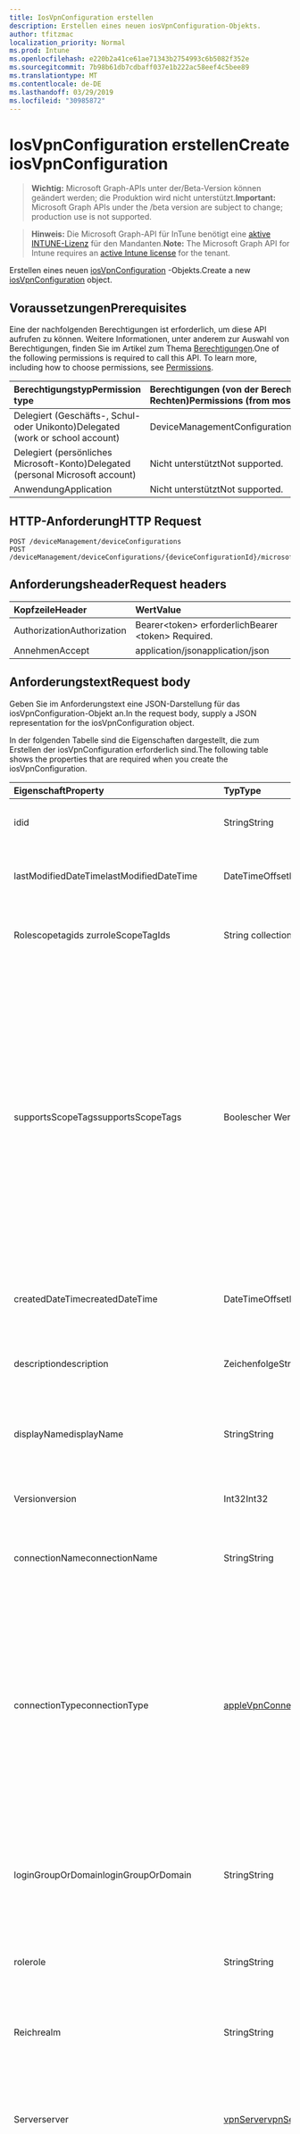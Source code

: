 ```yaml
---
title: IosVpnConfiguration erstellen
description: Erstellen eines neuen iosVpnConfiguration-Objekts.
author: tfitzmac
localization_priority: Normal
ms.prod: Intune
ms.openlocfilehash: e220b2a41ce61ae71343b2754993c6b5082f352e
ms.sourcegitcommit: 7b98b61db7cdbaff037e1b222ac58eef4c5bee89
ms.translationtype: MT
ms.contentlocale: de-DE
ms.lasthandoff: 03/29/2019
ms.locfileid: "30985872"
---
```

# <a name="create-iosvpnconfiguration"></a><span data-ttu-id="cda0b-103">IosVpnConfiguration erstellen</span><span class="sxs-lookup"><span data-stu-id="cda0b-103">Create iosVpnConfiguration</span></span>

> <span data-ttu-id="cda0b-104">**Wichtig:** Microsoft Graph-APIs unter der/Beta-Version können geändert werden; die Produktion wird nicht unterstützt.</span><span class="sxs-lookup"><span data-stu-id="cda0b-104">**Important:** Microsoft Graph APIs under the /beta version are subject to change; production use is not supported.</span></span>

> <span data-ttu-id="cda0b-105">**Hinweis:** Die Microsoft Graph-API für InTune benötigt eine [aktive INTUNE-Lizenz](https://go.microsoft.com/fwlink/?linkid=839381) für den Mandanten.</span><span class="sxs-lookup"><span data-stu-id="cda0b-105">**Note:** The Microsoft Graph API for Intune requires an [active Intune license](https://go.microsoft.com/fwlink/?linkid=839381) for the tenant.</span></span>

<span data-ttu-id="cda0b-106">Erstellen eines neuen [iosVpnConfiguration](../resources/intune-deviceconfig-iosvpnconfiguration.md) -Objekts.</span><span class="sxs-lookup"><span data-stu-id="cda0b-106">Create a new [iosVpnConfiguration](../resources/intune-deviceconfig-iosvpnconfiguration.md) object.</span></span>

## <a name="prerequisites"></a><span data-ttu-id="cda0b-107">Voraussetzungen</span><span class="sxs-lookup"><span data-stu-id="cda0b-107">Prerequisites</span></span>
<span data-ttu-id="cda0b-p101">Eine der nachfolgenden Berechtigungen ist erforderlich, um diese API aufrufen zu können. Weitere Informationen, unter anderem zur Auswahl von Berechtigungen, finden Sie im Artikel zum Thema [Berechtigungen](/graph/permissions-reference).</span><span class="sxs-lookup"><span data-stu-id="cda0b-p101">One of the following permissions is required to call this API. To learn more, including how to choose permissions, see [Permissions](/graph/permissions-reference).</span></span>

|<span data-ttu-id="cda0b-110">Berechtigungstyp</span><span class="sxs-lookup"><span data-stu-id="cda0b-110">Permission type</span></span>|<span data-ttu-id="cda0b-111">Berechtigungen (von der Berechtigung mit den meisten Rechten zu der mit den wenigsten Rechten)</span><span class="sxs-lookup"><span data-stu-id="cda0b-111">Permissions (from most to least privileged)</span></span>|
|:---|:---|
|<span data-ttu-id="cda0b-112">Delegiert (Geschäfts-, Schul- oder Unikonto)</span><span class="sxs-lookup"><span data-stu-id="cda0b-112">Delegated (work or school account)</span></span>|<span data-ttu-id="cda0b-113">DeviceManagementConfiguration.ReadWrite.All</span><span class="sxs-lookup"><span data-stu-id="cda0b-113">DeviceManagementConfiguration.ReadWrite.All</span></span>|
|<span data-ttu-id="cda0b-114">Delegiert (persönliches Microsoft-Konto)</span><span class="sxs-lookup"><span data-stu-id="cda0b-114">Delegated (personal Microsoft account)</span></span>|<span data-ttu-id="cda0b-115">Nicht unterstützt</span><span class="sxs-lookup"><span data-stu-id="cda0b-115">Not supported.</span></span>|
|<span data-ttu-id="cda0b-116">Anwendung</span><span class="sxs-lookup"><span data-stu-id="cda0b-116">Application</span></span>|<span data-ttu-id="cda0b-117">Nicht unterstützt</span><span class="sxs-lookup"><span data-stu-id="cda0b-117">Not supported.</span></span>|

## <a name="http-request"></a><span data-ttu-id="cda0b-118">HTTP-Anforderung</span><span class="sxs-lookup"><span data-stu-id="cda0b-118">HTTP Request</span></span>
<!-- {
  "blockType": "ignored"
}
-->
``` http
POST /deviceManagement/deviceConfigurations
POST /deviceManagement/deviceConfigurations/{deviceConfigurationId}/microsoft.graph.windowsDomainJoinConfiguration/networkAccessConfigurations
```

## <a name="request-headers"></a><span data-ttu-id="cda0b-119">Anforderungsheader</span><span class="sxs-lookup"><span data-stu-id="cda0b-119">Request headers</span></span>
|<span data-ttu-id="cda0b-120">Kopfzeile</span><span class="sxs-lookup"><span data-stu-id="cda0b-120">Header</span></span>|<span data-ttu-id="cda0b-121">Wert</span><span class="sxs-lookup"><span data-stu-id="cda0b-121">Value</span></span>|
|:---|:---|
|<span data-ttu-id="cda0b-122">Authorization</span><span class="sxs-lookup"><span data-stu-id="cda0b-122">Authorization</span></span>|<span data-ttu-id="cda0b-123">Bearer&lt;token&gt; erforderlich</span><span class="sxs-lookup"><span data-stu-id="cda0b-123">Bearer &lt;token&gt; Required.</span></span>|
|<span data-ttu-id="cda0b-124">Annehmen</span><span class="sxs-lookup"><span data-stu-id="cda0b-124">Accept</span></span>|<span data-ttu-id="cda0b-125">application/json</span><span class="sxs-lookup"><span data-stu-id="cda0b-125">application/json</span></span>|

## <a name="request-body"></a><span data-ttu-id="cda0b-126">Anforderungstext</span><span class="sxs-lookup"><span data-stu-id="cda0b-126">Request body</span></span>
<span data-ttu-id="cda0b-127">Geben Sie im Anforderungstext eine JSON-Darstellung für das iosVpnConfiguration-Objekt an.</span><span class="sxs-lookup"><span data-stu-id="cda0b-127">In the request body, supply a JSON representation for the iosVpnConfiguration object.</span></span>

<span data-ttu-id="cda0b-128">In der folgenden Tabelle sind die Eigenschaften dargestellt, die zum Erstellen der iosVpnConfiguration erforderlich sind.</span><span class="sxs-lookup"><span data-stu-id="cda0b-128">The following table shows the properties that are required when you create the iosVpnConfiguration.</span></span>

|<span data-ttu-id="cda0b-129">Eigenschaft</span><span class="sxs-lookup"><span data-stu-id="cda0b-129">Property</span></span>|<span data-ttu-id="cda0b-130">Typ</span><span class="sxs-lookup"><span data-stu-id="cda0b-130">Type</span></span>|<span data-ttu-id="cda0b-131">Beschreibung</span><span class="sxs-lookup"><span data-stu-id="cda0b-131">Description</span></span>|
|:---|:---|:---|
|<span data-ttu-id="cda0b-132">id</span><span class="sxs-lookup"><span data-stu-id="cda0b-132">id</span></span>|<span data-ttu-id="cda0b-133">String</span><span class="sxs-lookup"><span data-stu-id="cda0b-133">String</span></span>|<span data-ttu-id="cda0b-134">Schlüssel der Entität</span><span class="sxs-lookup"><span data-stu-id="cda0b-134">Key of the entity.</span></span> <span data-ttu-id="cda0b-135">Geerbt von [deviceConfiguration](../resources/intune-deviceconfig-deviceconfiguration.md).</span><span class="sxs-lookup"><span data-stu-id="cda0b-135">Inherited from [deviceConfiguration](../resources/intune-deviceconfig-deviceconfiguration.md)</span></span>|
|<span data-ttu-id="cda0b-136">lastModifiedDateTime</span><span class="sxs-lookup"><span data-stu-id="cda0b-136">lastModifiedDateTime</span></span>|<span data-ttu-id="cda0b-137">DateTimeOffset</span><span class="sxs-lookup"><span data-stu-id="cda0b-137">DateTimeOffset</span></span>|<span data-ttu-id="cda0b-138">Datum und Uhrzeit der letzten Änderung des Objekts.</span><span class="sxs-lookup"><span data-stu-id="cda0b-138">DateTime the object was last modified.</span></span> <span data-ttu-id="cda0b-139">Geerbt von [deviceConfiguration](../resources/intune-deviceconfig-deviceconfiguration.md).</span><span class="sxs-lookup"><span data-stu-id="cda0b-139">Inherited from [deviceConfiguration](../resources/intune-deviceconfig-deviceconfiguration.md)</span></span>|
|<span data-ttu-id="cda0b-140">Rolescopetagids zur</span><span class="sxs-lookup"><span data-stu-id="cda0b-140">roleScopeTagIds</span></span>|<span data-ttu-id="cda0b-141">String collection</span><span class="sxs-lookup"><span data-stu-id="cda0b-141">String collection</span></span>|<span data-ttu-id="cda0b-142">Liste der Bereichs Tags für diese Entitätsinstanz.</span><span class="sxs-lookup"><span data-stu-id="cda0b-142">List of Scope Tags for this Entity instance.</span></span> <span data-ttu-id="cda0b-143">Geerbt von [deviceConfiguration](../resources/intune-deviceconfig-deviceconfiguration.md).</span><span class="sxs-lookup"><span data-stu-id="cda0b-143">Inherited from [deviceConfiguration](../resources/intune-deviceconfig-deviceconfiguration.md)</span></span>|
|<span data-ttu-id="cda0b-144">supportsScopeTags</span><span class="sxs-lookup"><span data-stu-id="cda0b-144">supportsScopeTags</span></span>|<span data-ttu-id="cda0b-145">Boolescher Wert</span><span class="sxs-lookup"><span data-stu-id="cda0b-145">Boolean</span></span>|<span data-ttu-id="cda0b-146">Gibt an, ob die zugrunde liegende Gerätekonfiguration die Zuweisung von Bereichs Tags unterstützt.</span><span class="sxs-lookup"><span data-stu-id="cda0b-146">Indicates whether or not the underlying Device Configuration supports the assignment of scope tags.</span></span> <span data-ttu-id="cda0b-147">Das Zuweisen zur ScopeTags-Eigenschaft ist nicht zulässig, wenn dieser Wert auf false festgelegt ist und Entitäten für bereichsbezogene Benutzer nicht sichtbar sind.</span><span class="sxs-lookup"><span data-stu-id="cda0b-147">Assigning to the ScopeTags property is not allowed when this value is false and entities will not be visible to scoped users.</span></span> <span data-ttu-id="cda0b-148">Dies geschieht für in Silverlight erstellte Legacy Richtlinien und kann durch Löschen und erneutes Erstellen der Richtlinie im Azure-Portal aufgelöst werden.</span><span class="sxs-lookup"><span data-stu-id="cda0b-148">This occurs for Legacy policies created in Silverlight and can be resolved by deleting and recreating the policy in the Azure Portal.</span></span> <span data-ttu-id="cda0b-149">Diese Eigenschaft ist schreibgeschützt.</span><span class="sxs-lookup"><span data-stu-id="cda0b-149">This property is read-only.</span></span> <span data-ttu-id="cda0b-150">Geerbt von [deviceConfiguration](../resources/intune-deviceconfig-deviceconfiguration.md).</span><span class="sxs-lookup"><span data-stu-id="cda0b-150">Inherited from [deviceConfiguration](../resources/intune-deviceconfig-deviceconfiguration.md)</span></span>|
|<span data-ttu-id="cda0b-151">createdDateTime</span><span class="sxs-lookup"><span data-stu-id="cda0b-151">createdDateTime</span></span>|<span data-ttu-id="cda0b-152">DateTimeOffset</span><span class="sxs-lookup"><span data-stu-id="cda0b-152">DateTimeOffset</span></span>|<span data-ttu-id="cda0b-153">Datum und Uhrzeit der Erstellung des Objekts.</span><span class="sxs-lookup"><span data-stu-id="cda0b-153">DateTime the object was created.</span></span> <span data-ttu-id="cda0b-154">Geerbt von [deviceConfiguration](../resources/intune-deviceconfig-deviceconfiguration.md).</span><span class="sxs-lookup"><span data-stu-id="cda0b-154">Inherited from [deviceConfiguration](../resources/intune-deviceconfig-deviceconfiguration.md)</span></span>|
|<span data-ttu-id="cda0b-155">description</span><span class="sxs-lookup"><span data-stu-id="cda0b-155">description</span></span>|<span data-ttu-id="cda0b-156">Zeichenfolge</span><span class="sxs-lookup"><span data-stu-id="cda0b-156">String</span></span>|<span data-ttu-id="cda0b-157">Beschreibung der Gerätekonfiguration (vom Administrator festgelegt).</span><span class="sxs-lookup"><span data-stu-id="cda0b-157">Admin provided description of the Device Configuration.</span></span> <span data-ttu-id="cda0b-158">Geerbt von [deviceConfiguration](../resources/intune-deviceconfig-deviceconfiguration.md).</span><span class="sxs-lookup"><span data-stu-id="cda0b-158">Inherited from [deviceConfiguration](../resources/intune-deviceconfig-deviceconfiguration.md)</span></span>|
|<span data-ttu-id="cda0b-159">displayName</span><span class="sxs-lookup"><span data-stu-id="cda0b-159">displayName</span></span>|<span data-ttu-id="cda0b-160">String</span><span class="sxs-lookup"><span data-stu-id="cda0b-160">String</span></span>|<span data-ttu-id="cda0b-161">Name der Gerätekonfiguration (vom Administrator festgelegt).</span><span class="sxs-lookup"><span data-stu-id="cda0b-161">Admin provided name of the device configuration.</span></span> <span data-ttu-id="cda0b-162">Geerbt von [deviceConfiguration](../resources/intune-deviceconfig-deviceconfiguration.md).</span><span class="sxs-lookup"><span data-stu-id="cda0b-162">Inherited from [deviceConfiguration](../resources/intune-deviceconfig-deviceconfiguration.md)</span></span>|
|<span data-ttu-id="cda0b-163">Version</span><span class="sxs-lookup"><span data-stu-id="cda0b-163">version</span></span>|<span data-ttu-id="cda0b-164">Int32</span><span class="sxs-lookup"><span data-stu-id="cda0b-164">Int32</span></span>|<span data-ttu-id="cda0b-165">Version der Gerätekonfiguration.</span><span class="sxs-lookup"><span data-stu-id="cda0b-165">Version of the device configuration.</span></span> <span data-ttu-id="cda0b-166">Geerbt von [deviceConfiguration](../resources/intune-deviceconfig-deviceconfiguration.md).</span><span class="sxs-lookup"><span data-stu-id="cda0b-166">Inherited from [deviceConfiguration](../resources/intune-deviceconfig-deviceconfiguration.md)</span></span>|
|<span data-ttu-id="cda0b-167">connectionName</span><span class="sxs-lookup"><span data-stu-id="cda0b-167">connectionName</span></span>|<span data-ttu-id="cda0b-168">String</span><span class="sxs-lookup"><span data-stu-id="cda0b-168">String</span></span>|<span data-ttu-id="cda0b-169">Dem Benutzer angezeigter Verbindungsname.</span><span class="sxs-lookup"><span data-stu-id="cda0b-169">Connection name displayed to the user.</span></span> <span data-ttu-id="cda0b-170">Geerbt von [der applevpnconfiguration](../resources/intune-deviceconfig-applevpnconfiguration.md)</span><span class="sxs-lookup"><span data-stu-id="cda0b-170">Inherited from [appleVpnConfiguration](../resources/intune-deviceconfig-applevpnconfiguration.md)</span></span>|
|<span data-ttu-id="cda0b-171">connectionType</span><span class="sxs-lookup"><span data-stu-id="cda0b-171">connectionType</span></span>|[<span data-ttu-id="cda0b-172">appleVpnConnectionType</span><span class="sxs-lookup"><span data-stu-id="cda0b-172">appleVpnConnectionType</span></span>](../resources/intune-deviceconfig-applevpnconnectiontype.md)|<span data-ttu-id="cda0b-173">Verbindungstyp.</span><span class="sxs-lookup"><span data-stu-id="cda0b-173">Connection type.</span></span> <span data-ttu-id="cda0b-174">Von [der applevpnconfiguration](../resources/intune-deviceconfig-applevpnconfiguration.md)geerbt.</span><span class="sxs-lookup"><span data-stu-id="cda0b-174">Inherited from [appleVpnConfiguration](../resources/intune-deviceconfig-applevpnconfiguration.md).</span></span> <span data-ttu-id="cda0b-175">Mögliche Werte sind: `ciscoAnyConnect`, `pulseSecure`, `f5EdgeClient` `dellSonicWallMobileConnect` `checkPointCapsuleVpn`,,, `customVpn`, `ciscoIPSec` `citrix`,, `ciscoAnyConnectV2`, `paloAltoGlobalProtect`, `zscalerPrivateAccess` `f5Access2018` `citrixSso`,,, `paloAltoGlobalProtectV2`.</span><span class="sxs-lookup"><span data-stu-id="cda0b-175">Possible values are: `ciscoAnyConnect`, `pulseSecure`, `f5EdgeClient`, `dellSonicWallMobileConnect`, `checkPointCapsuleVpn`, `customVpn`, `ciscoIPSec`, `citrix`, `ciscoAnyConnectV2`, `paloAltoGlobalProtect`, `zscalerPrivateAccess`, `f5Access2018`, `citrixSso`, `paloAltoGlobalProtectV2`.</span></span>|
|<span data-ttu-id="cda0b-176">loginGroupOrDomain</span><span class="sxs-lookup"><span data-stu-id="cda0b-176">loginGroupOrDomain</span></span>|<span data-ttu-id="cda0b-177">String</span><span class="sxs-lookup"><span data-stu-id="cda0b-177">String</span></span>|<span data-ttu-id="cda0b-178">Anmeldegruppe oder Domäne, wenn der Verbindungstyp auf Dell SonicWALL Mobile Connection festgelegt ist.</span><span class="sxs-lookup"><span data-stu-id="cda0b-178">Login group or domain when connection type is set to Dell SonicWALL Mobile Connection.</span></span> <span data-ttu-id="cda0b-179">Geerbt von [der applevpnconfiguration](../resources/intune-deviceconfig-applevpnconfiguration.md)</span><span class="sxs-lookup"><span data-stu-id="cda0b-179">Inherited from [appleVpnConfiguration](../resources/intune-deviceconfig-applevpnconfiguration.md)</span></span>|
|<span data-ttu-id="cda0b-180">role</span><span class="sxs-lookup"><span data-stu-id="cda0b-180">role</span></span>|<span data-ttu-id="cda0b-181">String</span><span class="sxs-lookup"><span data-stu-id="cda0b-181">String</span></span>|<span data-ttu-id="cda0b-182">Role, wenn der Verbindungstyp auf Pulse Secure festgelegt ist.</span><span class="sxs-lookup"><span data-stu-id="cda0b-182">Role when connection type is set to Pulse Secure.</span></span> <span data-ttu-id="cda0b-183">Geerbt von [der applevpnconfiguration](../resources/intune-deviceconfig-applevpnconfiguration.md)</span><span class="sxs-lookup"><span data-stu-id="cda0b-183">Inherited from [appleVpnConfiguration](../resources/intune-deviceconfig-applevpnconfiguration.md)</span></span>|
|<span data-ttu-id="cda0b-184">Reich</span><span class="sxs-lookup"><span data-stu-id="cda0b-184">realm</span></span>|<span data-ttu-id="cda0b-185">String</span><span class="sxs-lookup"><span data-stu-id="cda0b-185">String</span></span>|<span data-ttu-id="cda0b-186">Bereich, wenn der Verbindungstyp auf Pulse Secure festgelegt ist.</span><span class="sxs-lookup"><span data-stu-id="cda0b-186">Realm when connection type is set to Pulse Secure.</span></span> <span data-ttu-id="cda0b-187">Geerbt von [der applevpnconfiguration](../resources/intune-deviceconfig-applevpnconfiguration.md)</span><span class="sxs-lookup"><span data-stu-id="cda0b-187">Inherited from [appleVpnConfiguration](../resources/intune-deviceconfig-applevpnconfiguration.md)</span></span>|
|<span data-ttu-id="cda0b-188">Server</span><span class="sxs-lookup"><span data-stu-id="cda0b-188">server</span></span>|[<span data-ttu-id="cda0b-189">vpnServer</span><span class="sxs-lookup"><span data-stu-id="cda0b-189">vpnServer</span></span>](../resources/intune-deviceconfig-vpnserver.md)|<span data-ttu-id="cda0b-190">VPN-Server im Netzwerk.</span><span class="sxs-lookup"><span data-stu-id="cda0b-190">VPN Server on the network.</span></span> <span data-ttu-id="cda0b-191">Stellen Sie sicher, dass Endbenutzer auf diesen Netzwerkspeicherort zugreifen können.</span><span class="sxs-lookup"><span data-stu-id="cda0b-191">Make sure end users can access this network location.</span></span> <span data-ttu-id="cda0b-192">Geerbt von [der applevpnconfiguration](../resources/intune-deviceconfig-applevpnconfiguration.md)</span><span class="sxs-lookup"><span data-stu-id="cda0b-192">Inherited from [appleVpnConfiguration](../resources/intune-deviceconfig-applevpnconfiguration.md)</span></span>|
|<span data-ttu-id="cda0b-193">Bezeichner</span><span class="sxs-lookup"><span data-stu-id="cda0b-193">identifier</span></span>|<span data-ttu-id="cda0b-194">String</span><span class="sxs-lookup"><span data-stu-id="cda0b-194">String</span></span>|<span data-ttu-id="cda0b-195">Vom VPN-Anbieter bereitgestellter Bezeichner, wenn der Verbindungstyp auf benutzerdefiniertes VPN festgelegt ist.</span><span class="sxs-lookup"><span data-stu-id="cda0b-195">Identifier provided by VPN vendor when connection type is set to Custom VPN.</span></span> <span data-ttu-id="cda0b-196">Beispiel: Cisco AnyConnect verwendet einen Bezeichner des Formulars "com. Cisco. AnyConnect. applevpn. Plugin", geerbt von [der applevpnconfiguration](../resources/intune-deviceconfig-applevpnconfiguration.md)</span><span class="sxs-lookup"><span data-stu-id="cda0b-196">For example: Cisco AnyConnect uses an identifier of the form com.cisco.anyconnect.applevpn.plugin Inherited from [appleVpnConfiguration](../resources/intune-deviceconfig-applevpnconfiguration.md)</span></span>|
|<span data-ttu-id="cda0b-197">customData</span><span class="sxs-lookup"><span data-stu-id="cda0b-197">customData</span></span>|<span data-ttu-id="cda0b-198">[keyValue](../resources/intune-deviceconfig-keyvalue.md)-Sammlung</span><span class="sxs-lookup"><span data-stu-id="cda0b-198">[keyValue](../resources/intune-deviceconfig-keyvalue.md) collection</span></span>|<span data-ttu-id="cda0b-199">Benutzerdefinierte Daten, wenn der Verbindungstyp auf benutzerdefiniertes VPN festgelegt ist.</span><span class="sxs-lookup"><span data-stu-id="cda0b-199">Custom data when connection type is set to Custom VPN.</span></span> <span data-ttu-id="cda0b-200">Verwenden Sie dieses Feld, um die Funktionalität zu aktivieren, die von InTune nicht unterstützt wird, aber in Ihrer VPN-Lösung verfügbar ist.</span><span class="sxs-lookup"><span data-stu-id="cda0b-200">Use this field to enable functionality not supported by Intune, but available in your VPN solution.</span></span> <span data-ttu-id="cda0b-201">Wenden Sie sich an Ihren VPN-Anbieter, um zu erfahren, wie diese Schlüssel-Wert-Paare hinzugefügt werden.</span><span class="sxs-lookup"><span data-stu-id="cda0b-201">Contact your VPN vendor to learn how to add these key/value pairs.</span></span> <span data-ttu-id="cda0b-202">Diese Auflistung kann maximal 25 Elemente enthalten.</span><span class="sxs-lookup"><span data-stu-id="cda0b-202">This collection can contain a maximum of 25 elements.</span></span> <span data-ttu-id="cda0b-203">Geerbt von [der applevpnconfiguration](../resources/intune-deviceconfig-applevpnconfiguration.md)</span><span class="sxs-lookup"><span data-stu-id="cda0b-203">Inherited from [appleVpnConfiguration](../resources/intune-deviceconfig-applevpnconfiguration.md)</span></span>|
|<span data-ttu-id="cda0b-204">customKeyValueData</span><span class="sxs-lookup"><span data-stu-id="cda0b-204">customKeyValueData</span></span>|<span data-ttu-id="cda0b-205">[keyValuePair](../resources/intune-shared-keyvaluepair.md)-Sammlung</span><span class="sxs-lookup"><span data-stu-id="cda0b-205">[keyValuePair](../resources/intune-shared-keyvaluepair.md) collection</span></span>|<span data-ttu-id="cda0b-206">Benutzerdefinierte Daten, wenn der Verbindungstyp auf benutzerdefiniertes VPN festgelegt ist.</span><span class="sxs-lookup"><span data-stu-id="cda0b-206">Custom data when connection type is set to Custom VPN.</span></span> <span data-ttu-id="cda0b-207">Verwenden Sie dieses Feld, um die Funktionalität zu aktivieren, die von InTune nicht unterstützt wird, aber in Ihrer VPN-Lösung verfügbar ist.</span><span class="sxs-lookup"><span data-stu-id="cda0b-207">Use this field to enable functionality not supported by Intune, but available in your VPN solution.</span></span> <span data-ttu-id="cda0b-208">Wenden Sie sich an Ihren VPN-Anbieter, um zu erfahren, wie diese Schlüssel-Wert-Paare hinzugefügt werden.</span><span class="sxs-lookup"><span data-stu-id="cda0b-208">Contact your VPN vendor to learn how to add these key/value pairs.</span></span> <span data-ttu-id="cda0b-209">Diese Auflistung kann maximal 25 Elemente enthalten.</span><span class="sxs-lookup"><span data-stu-id="cda0b-209">This collection can contain a maximum of 25 elements.</span></span> <span data-ttu-id="cda0b-210">Geerbt von [der applevpnconfiguration](../resources/intune-deviceconfig-applevpnconfiguration.md)</span><span class="sxs-lookup"><span data-stu-id="cda0b-210">Inherited from [appleVpnConfiguration](../resources/intune-deviceconfig-applevpnconfiguration.md)</span></span>|
|<span data-ttu-id="cda0b-211">enableSplitTunneling</span><span class="sxs-lookup"><span data-stu-id="cda0b-211">enableSplitTunneling</span></span>|<span data-ttu-id="cda0b-212">Boolescher Wert</span><span class="sxs-lookup"><span data-stu-id="cda0b-212">Boolean</span></span>|<span data-ttu-id="cda0b-213">Senden Sie den gesamten Netzwerkdatenverkehr über VPN.</span><span class="sxs-lookup"><span data-stu-id="cda0b-213">Send all network traffic through VPN.</span></span> <span data-ttu-id="cda0b-214">Geerbt von [der applevpnconfiguration](../resources/intune-deviceconfig-applevpnconfiguration.md)</span><span class="sxs-lookup"><span data-stu-id="cda0b-214">Inherited from [appleVpnConfiguration](../resources/intune-deviceconfig-applevpnconfiguration.md)</span></span>|
|<span data-ttu-id="cda0b-215">authenticationMethod</span><span class="sxs-lookup"><span data-stu-id="cda0b-215">authenticationMethod</span></span>|[<span data-ttu-id="cda0b-216">vpnAuthenticationMethod</span><span class="sxs-lookup"><span data-stu-id="cda0b-216">vpnAuthenticationMethod</span></span>](../resources/intune-deviceconfig-vpnauthenticationmethod.md)|<span data-ttu-id="cda0b-217">Authentifizierungsmethode für diese VPN-Verbindung.</span><span class="sxs-lookup"><span data-stu-id="cda0b-217">Authentication method for this VPN connection.</span></span> <span data-ttu-id="cda0b-218">Von [der applevpnconfiguration](../resources/intune-deviceconfig-applevpnconfiguration.md)geerbt.</span><span class="sxs-lookup"><span data-stu-id="cda0b-218">Inherited from [appleVpnConfiguration](../resources/intune-deviceconfig-applevpnconfiguration.md).</span></span> <span data-ttu-id="cda0b-219">Mögliche Werte sind: `certificate` und `usernameAndPassword`.</span><span class="sxs-lookup"><span data-stu-id="cda0b-219">Possible values are: `certificate`, `usernameAndPassword`.</span></span>|
|<span data-ttu-id="cda0b-220">enablePerApp</span><span class="sxs-lookup"><span data-stu-id="cda0b-220">enablePerApp</span></span>|<span data-ttu-id="cda0b-221">Boolescher Wert</span><span class="sxs-lookup"><span data-stu-id="cda0b-221">Boolean</span></span>|<span data-ttu-id="cda0b-222">Wenn Sie dies auf true festlegen, wird eine pro-App-VPN-Nutzlast erstellt, die später apps zugeordnet werden kann, die diese VPN-Anschluss auf dem iOS-Gerät des Endbenutzers auslösen können.</span><span class="sxs-lookup"><span data-stu-id="cda0b-222">Setting this to true creates Per-App VPN payload which can later be associated with Apps that can trigger this VPN conneciton on the end user's iOS device.</span></span> <span data-ttu-id="cda0b-223">Geerbt von [der applevpnconfiguration](../resources/intune-deviceconfig-applevpnconfiguration.md)</span><span class="sxs-lookup"><span data-stu-id="cda0b-223">Inherited from [appleVpnConfiguration](../resources/intune-deviceconfig-applevpnconfiguration.md)</span></span>|
|<span data-ttu-id="cda0b-224">safariDomains</span><span class="sxs-lookup"><span data-stu-id="cda0b-224">safariDomains</span></span>|<span data-ttu-id="cda0b-225">String collection</span><span class="sxs-lookup"><span data-stu-id="cda0b-225">String collection</span></span>|<span data-ttu-id="cda0b-226">Safari-Domänen, wenn diese VPN-pro-app-Einstellung aktiviert ist.</span><span class="sxs-lookup"><span data-stu-id="cda0b-226">Safari domains when this VPN per App setting is enabled.</span></span> <span data-ttu-id="cda0b-227">Zusätzlich zu den apps, die mit diesem VPN verknüpft sind, können auch hier angegebene Safari-Domänen diese VPN-Verbindung auslösen.</span><span class="sxs-lookup"><span data-stu-id="cda0b-227">In addition to the apps associated with this VPN, Safari domains specified here will also be able to trigger this VPN connection.</span></span> <span data-ttu-id="cda0b-228">Geerbt von [der applevpnconfiguration](../resources/intune-deviceconfig-applevpnconfiguration.md)</span><span class="sxs-lookup"><span data-stu-id="cda0b-228">Inherited from [appleVpnConfiguration](../resources/intune-deviceconfig-applevpnconfiguration.md)</span></span>|
|<span data-ttu-id="cda0b-229">onDemandRules</span><span class="sxs-lookup"><span data-stu-id="cda0b-229">onDemandRules</span></span>|<span data-ttu-id="cda0b-230">[vpnOnDemandRule](../resources/intune-deviceconfig-vpnondemandrule.md) -Sammlung</span><span class="sxs-lookup"><span data-stu-id="cda0b-230">[vpnOnDemandRule](../resources/intune-deviceconfig-vpnondemandrule.md) collection</span></span>|<span data-ttu-id="cda0b-231">Regeln für on-Demand.</span><span class="sxs-lookup"><span data-stu-id="cda0b-231">On-Demand Rules.</span></span> <span data-ttu-id="cda0b-232">Diese Sammlung darf maximal 500 Elemente enthalten.</span><span class="sxs-lookup"><span data-stu-id="cda0b-232">This collection can contain a maximum of 500 elements.</span></span> <span data-ttu-id="cda0b-233">Geerbt von [der applevpnconfiguration](../resources/intune-deviceconfig-applevpnconfiguration.md)</span><span class="sxs-lookup"><span data-stu-id="cda0b-233">Inherited from [appleVpnConfiguration](../resources/intune-deviceconfig-applevpnconfiguration.md)</span></span>|
|<span data-ttu-id="cda0b-234">Sie</span><span class="sxs-lookup"><span data-stu-id="cda0b-234">proxyServer</span></span>|[<span data-ttu-id="cda0b-235">vpnProxyServer</span><span class="sxs-lookup"><span data-stu-id="cda0b-235">vpnProxyServer</span></span>](../resources/intune-deviceconfig-vpnproxyserver.md)|<span data-ttu-id="cda0b-236">Proxy Server.</span><span class="sxs-lookup"><span data-stu-id="cda0b-236">Proxy Server.</span></span> <span data-ttu-id="cda0b-237">Geerbt von [der applevpnconfiguration](../resources/intune-deviceconfig-applevpnconfiguration.md)</span><span class="sxs-lookup"><span data-stu-id="cda0b-237">Inherited from [appleVpnConfiguration](../resources/intune-deviceconfig-applevpnconfiguration.md)</span></span>|
|<span data-ttu-id="cda0b-238">optInToDeviceIdSharing</span><span class="sxs-lookup"><span data-stu-id="cda0b-238">optInToDeviceIdSharing</span></span>|<span data-ttu-id="cda0b-239">Boolescher Wert</span><span class="sxs-lookup"><span data-stu-id="cda0b-239">Boolean</span></span>|<span data-ttu-id="cda0b-240">Opt-in für die Freigabe der Geräte-ID an Drittanbieter-VPN-Clients für die Verwendung während der Überprüfung der Netzwerkzugriffssteuerung.</span><span class="sxs-lookup"><span data-stu-id="cda0b-240">Opt-In to sharing the device's Id to third-party vpn clients for use during network access control validation.</span></span> <span data-ttu-id="cda0b-241">Geerbt von [der applevpnconfiguration](../resources/intune-deviceconfig-applevpnconfiguration.md)</span><span class="sxs-lookup"><span data-stu-id="cda0b-241">Inherited from [appleVpnConfiguration](../resources/intune-deviceconfig-applevpnconfiguration.md)</span></span>|
|<span data-ttu-id="cda0b-242">providerType</span><span class="sxs-lookup"><span data-stu-id="cda0b-242">providerType</span></span>|[<span data-ttu-id="cda0b-243">vpnProviderType</span><span class="sxs-lookup"><span data-stu-id="cda0b-243">vpnProviderType</span></span>](../resources/intune-deviceconfig-vpnprovidertype.md)|<span data-ttu-id="cda0b-244">Anbietertyp für pro-App-VPN.</span><span class="sxs-lookup"><span data-stu-id="cda0b-244">Provider type for per-app VPN.</span></span> <span data-ttu-id="cda0b-245">Mögliche Werte sind: `notConfigured`, `appProxy` und `packetTunnel`.</span><span class="sxs-lookup"><span data-stu-id="cda0b-245">Possible values are: `notConfigured`, `appProxy`, `packetTunnel`.</span></span>|
|<span data-ttu-id="cda0b-246">User Domain</span><span class="sxs-lookup"><span data-stu-id="cda0b-246">userDomain</span></span>|<span data-ttu-id="cda0b-247">String</span><span class="sxs-lookup"><span data-stu-id="cda0b-247">String</span></span>|<span data-ttu-id="cda0b-248">Nur Zscaler.</span><span class="sxs-lookup"><span data-stu-id="cda0b-248">Zscaler only.</span></span> <span data-ttu-id="cda0b-249">Geben Sie in der Zscaler-App eine statische Domäne ein, in der das Anmeldefeld vorab aufgefüllt werden soll.</span><span class="sxs-lookup"><span data-stu-id="cda0b-249">Enter a static domain to pre-populate the login field with in the Zscaler app.</span></span> <span data-ttu-id="cda0b-250">Wenn dieser Wert leer bleibt, wird stattdessen die Azure Active Directory-Domäne des Benutzers verwendet.</span><span class="sxs-lookup"><span data-stu-id="cda0b-250">If this is left empty, the user's Azure Active Directory domain will be used instead.</span></span>|
|<span data-ttu-id="cda0b-251">strictEnforcement</span><span class="sxs-lookup"><span data-stu-id="cda0b-251">strictEnforcement</span></span>|<span data-ttu-id="cda0b-252">Boolescher Wert</span><span class="sxs-lookup"><span data-stu-id="cda0b-252">Boolean</span></span>|<span data-ttu-id="cda0b-253">Nur Zscaler.</span><span class="sxs-lookup"><span data-stu-id="cda0b-253">Zscaler only.</span></span> <span data-ttu-id="cda0b-254">Blockiert den Netzwerkdatenverkehr, bis sich der Benutzer bei der Zscaler-App anmeldet.</span><span class="sxs-lookup"><span data-stu-id="cda0b-254">Blocks network traffic until the user signs into Zscaler app.</span></span> <span data-ttu-id="cda0b-255">"True" bedeutet, dass der Datenverkehr blockiert ist.</span><span class="sxs-lookup"><span data-stu-id="cda0b-255">"True" means traffic is blocked.</span></span>|
|<span data-ttu-id="cda0b-256">cloudName</span><span class="sxs-lookup"><span data-stu-id="cda0b-256">cloudName</span></span>|<span data-ttu-id="cda0b-257">String</span><span class="sxs-lookup"><span data-stu-id="cda0b-257">String</span></span>|<span data-ttu-id="cda0b-258">Nur Zscaler.</span><span class="sxs-lookup"><span data-stu-id="cda0b-258">Zscaler only.</span></span> <span data-ttu-id="cda0b-259">Zscaler-Wolke, der der Benutzer zugewiesen ist.</span><span class="sxs-lookup"><span data-stu-id="cda0b-259">Zscaler cloud which the user is assigned to.</span></span>|
|<span data-ttu-id="cda0b-260">excludeList</span><span class="sxs-lookup"><span data-stu-id="cda0b-260">excludeList</span></span>|<span data-ttu-id="cda0b-261">String collection</span><span class="sxs-lookup"><span data-stu-id="cda0b-261">String collection</span></span>|<span data-ttu-id="cda0b-262">Nur Zscaler.</span><span class="sxs-lookup"><span data-stu-id="cda0b-262">Zscaler only.</span></span> <span data-ttu-id="cda0b-263">Liste der Netzwerkadressen, die nicht über die Zscaler-Cloud gesendet werden.</span><span class="sxs-lookup"><span data-stu-id="cda0b-263">List of network addresses which are not sent through the Zscaler cloud.</span></span>|



## <a name="response"></a><span data-ttu-id="cda0b-264">Antwort</span><span class="sxs-lookup"><span data-stu-id="cda0b-264">Response</span></span>
<span data-ttu-id="cda0b-265">Bei erfolgreicher Ausführung gibt diese Methode den `201 Created` Antwortcode und ein [iosVpnConfiguration](../resources/intune-deviceconfig-iosvpnconfiguration.md) -Objekt im Antworttext zurück.</span><span class="sxs-lookup"><span data-stu-id="cda0b-265">If successful, this method returns a `201 Created` response code and a [iosVpnConfiguration](../resources/intune-deviceconfig-iosvpnconfiguration.md) object in the response body.</span></span>

## <a name="example"></a><span data-ttu-id="cda0b-266">Beispiel</span><span class="sxs-lookup"><span data-stu-id="cda0b-266">Example</span></span>

### <a name="request"></a><span data-ttu-id="cda0b-267">Anforderung</span><span class="sxs-lookup"><span data-stu-id="cda0b-267">Request</span></span>
<span data-ttu-id="cda0b-268">Nachfolgend sehen Sie ein Beispiel der Anforderung.</span><span class="sxs-lookup"><span data-stu-id="cda0b-268">Here is an example of the request.</span></span>
``` http
POST https://graph.microsoft.com/beta/deviceManagement/deviceConfigurations
Content-type: application/json
Content-length: 2042

{
  "@odata.type": "#microsoft.graph.iosVpnConfiguration",
  "roleScopeTagIds": [
    "Role Scope Tag Ids value"
  ],
  "supportsScopeTags": true,
  "description": "Description value",
  "displayName": "Display Name value",
  "version": 7,
  "connectionName": "Connection Name value",
  "connectionType": "pulseSecure",
  "loginGroupOrDomain": "Login Group Or Domain value",
  "role": "Role value",
  "realm": "Realm value",
  "server": {
    "@odata.type": "microsoft.graph.vpnServer",
    "description": "Description value",
    "address": "Address value",
    "isDefaultServer": true
  },
  "identifier": "Identifier value",
  "customData": [
    {
      "@odata.type": "microsoft.graph.keyValue",
      "key": "Key value",
      "value": "Value value"
    }
  ],
  "customKeyValueData": [
    {
      "@odata.type": "microsoft.graph.keyValuePair",
      "name": "Name value",
      "value": "Value value"
    }
  ],
  "enableSplitTunneling": true,
  "authenticationMethod": "usernameAndPassword",
  "enablePerApp": true,
  "safariDomains": [
    "Safari Domains value"
  ],
  "onDemandRules": [
    {
      "@odata.type": "microsoft.graph.vpnOnDemandRule",
      "ssids": [
        "Ssids value"
      ],
      "dnsSearchDomains": [
        "Dns Search Domains value"
      ],
      "probeUrl": "https://example.com/probeUrl/",
      "action": "evaluateConnection",
      "domainAction": "neverConnect",
      "domains": [
        "Domains value"
      ],
      "probeRequiredUrl": "https://example.com/probeRequiredUrl/"
    }
  ],
  "proxyServer": {
    "@odata.type": "microsoft.graph.vpnProxyServer",
    "automaticConfigurationScriptUrl": "https://example.com/automaticConfigurationScriptUrl/",
    "address": "Address value",
    "port": 4
  },
  "optInToDeviceIdSharing": true,
  "providerType": "appProxy",
  "userDomain": "User Domain value",
  "strictEnforcement": true,
  "cloudName": "Cloud Name value",
  "excludeList": [
    "Exclude List value"
  ]
}
```

### <a name="response"></a><span data-ttu-id="cda0b-269">Antwort</span><span class="sxs-lookup"><span data-stu-id="cda0b-269">Response</span></span>
<span data-ttu-id="cda0b-p131">Nachfolgend sehen Sie ein Beispiel der Antwort. Hinweis: Das hier gezeigte Antwortobjekt ist möglicherweise aus Platzgründen abgeschnitten. Von einem tatsächlichen Aufruf werden alle Eigenschaften zurückgegeben.</span><span class="sxs-lookup"><span data-stu-id="cda0b-p131">Here is an example of the response. Note: The response object shown here may be truncated for brevity. All of the properties will be returned from an actual call.</span></span>
``` http
HTTP/1.1 201 Created
Content-Type: application/json
Content-Length: 2214

{
  "@odata.type": "#microsoft.graph.iosVpnConfiguration",
  "id": "bd12424c-424c-bd12-4c42-12bd4c4212bd",
  "lastModifiedDateTime": "2017-01-01T00:00:35.1329464-08:00",
  "roleScopeTagIds": [
    "Role Scope Tag Ids value"
  ],
  "supportsScopeTags": true,
  "createdDateTime": "2017-01-01T00:02:43.5775965-08:00",
  "description": "Description value",
  "displayName": "Display Name value",
  "version": 7,
  "connectionName": "Connection Name value",
  "connectionType": "pulseSecure",
  "loginGroupOrDomain": "Login Group Or Domain value",
  "role": "Role value",
  "realm": "Realm value",
  "server": {
    "@odata.type": "microsoft.graph.vpnServer",
    "description": "Description value",
    "address": "Address value",
    "isDefaultServer": true
  },
  "identifier": "Identifier value",
  "customData": [
    {
      "@odata.type": "microsoft.graph.keyValue",
      "key": "Key value",
      "value": "Value value"
    }
  ],
  "customKeyValueData": [
    {
      "@odata.type": "microsoft.graph.keyValuePair",
      "name": "Name value",
      "value": "Value value"
    }
  ],
  "enableSplitTunneling": true,
  "authenticationMethod": "usernameAndPassword",
  "enablePerApp": true,
  "safariDomains": [
    "Safari Domains value"
  ],
  "onDemandRules": [
    {
      "@odata.type": "microsoft.graph.vpnOnDemandRule",
      "ssids": [
        "Ssids value"
      ],
      "dnsSearchDomains": [
        "Dns Search Domains value"
      ],
      "probeUrl": "https://example.com/probeUrl/",
      "action": "evaluateConnection",
      "domainAction": "neverConnect",
      "domains": [
        "Domains value"
      ],
      "probeRequiredUrl": "https://example.com/probeRequiredUrl/"
    }
  ],
  "proxyServer": {
    "@odata.type": "microsoft.graph.vpnProxyServer",
    "automaticConfigurationScriptUrl": "https://example.com/automaticConfigurationScriptUrl/",
    "address": "Address value",
    "port": 4
  },
  "optInToDeviceIdSharing": true,
  "providerType": "appProxy",
  "userDomain": "User Domain value",
  "strictEnforcement": true,
  "cloudName": "Cloud Name value",
  "excludeList": [
    "Exclude List value"
  ]
}
```





